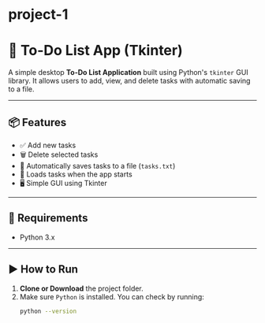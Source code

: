 # project-1
# 📝 To-Do List App (Tkinter)

A simple desktop **To-Do List Application** built using Python's `tkinter` GUI library. It allows users to add, view, and delete tasks with automatic saving to a file.

---

## 📦 Features

- ✅ Add new tasks
- 🗑️ Delete selected tasks
- 💾 Automatically saves tasks to a file (`tasks.txt`)
- 🔄 Loads tasks when the app starts
- 🖥️ Simple GUI using Tkinter

---

## 🧰 Requirements

- Python 3.x

---

## ▶️ How to Run

1. **Clone or Download** the project folder.
2. Make sure `Python` is installed. You can check by running:
   ```bash
   python --version
